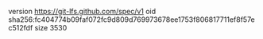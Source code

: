 version https://git-lfs.github.com/spec/v1
oid sha256:fc404774b09faf072fc9d809d769973678ee1753f806817711ef8f57ec512fdf
size 3530
